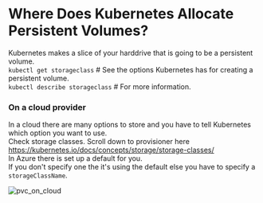 # Where Does Kubernetes Allocate Persistent Volumes?
Kubernetes makes a slice of your harddrive that is going to be a persistent volume.  
```kubectl get storageclass``` # See the options Kubernetes has for creating a persistent volume.  
```kubectl describe storageclass``` # For more information.  
### On a cloud provider
In a cloud there are many options to store and you have to tell Kubernetes which option you want to use.  
Check storage classes. Scroll down to provisioner here https://kubernetes.io/docs/concepts/storage/storage-classes/  
In Azure there is set up a default for you.  
If you don't specify one the it's using the default else you have to specify a ```storageClassName```.  

![pvc_on_cloud](pvc_on_cloud.png)  
